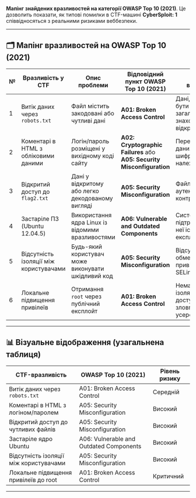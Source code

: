  **Мапінг знайдених вразливостей на категорії OWASP Top 10 (2021)**. Це дозволить показати, як типові помилки в CTF-машині **CyberSploit: 1** співвідносяться з реальними ризиками веббезпеки.

---

## 🗂 **Мапінг вразливостей на OWASP Top 10 (2021)**

| № | Вразливість у CTF                      | Опис проблеми                                      | Відповідний пункт OWASP Top 10 (2021)                                  | Пояснення відповідності                                                           |
| - | -------------------------------------- | -------------------------------------------------- | ---------------------------------------------------------------------- | --------------------------------------------------------------------------------- |
| 1 | Витік даних через `robots.txt`         | Файл містить закодовані або чутливі дані           | **A01: Broken Access Control**                                         | Дані, які не мали бути загальнодоступними, знаходяться у відкритому доступі.      |
| 2 | Коментарі в HTML з обліковими даними   | Логін/пароль розміщені у вихідному коді сайту      | **A02: Cryptographic Failures** або **A05: Security Misconfiguration** | Передача чутливих даних без шифрування або належного захисту.                     |
| 3 | Відкритий доступ до `flag2.txt`        | Дані у відкритому або легко декодованому вигляді   | **A05: Security Misconfiguration**                                     | Файл доступний без аутентифікації або контролю доступу.                           |
| 4 | Застаріле ПЗ (Ubuntu 12.04.5)          | Використання ядра Linux із відомими вразливостями  | **A06: Vulnerable and Outdated Components**                            | Система більше не підтримується, для неї існують публічні експлойти.              |
| 5 | Відсутність ізоляції між користувачами | Будь-який користувач може виконувати шкідливий код | **A05: Security Misconfiguration**                                     | Відсутні політики обмеження привілеїв, такі як SELinux чи AppArmor.               |
| 6 | Локальне підвищення привілеїв          | Отримання `root` через публічний експлойт          | **A01: Broken Access Control**                                         | Немає належної ізоляції та контролю доступу для зловмисних дій усередині системи. |

---

## 📊 **Візуальне відображення (узагальнена таблиця)**

| CTF-вразливість                        | OWASP Top 10 (2021)                     | Рівень ризику |
| -------------------------------------- | --------------------------------------- | ------------- |
| Витік даних через `robots.txt`         | A01: Broken Access Control              | Середній      |
| Коментарі в HTML з логіном/паролем     | A05: Security Misconfiguration          | Високий       |
| Відкритий доступ до чутливих файлів    | A05: Security Misconfiguration          | Високий       |
| Застаріле ядро Ubuntu                  | A06: Vulnerable and Outdated Components | Високий       |
| Відсутність ізоляції між користувачами | A05: Security Misconfiguration          | Високий       |
| Локальне підвищення привілеїв до root  | A01: Broken Access Control              | Критичний     |

---


